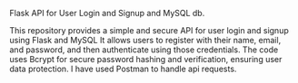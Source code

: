Flask API for User Login and Signup and MySQL db.

This repository provides a simple and secure API for user login and signup using Flask and MySQL
It allows users to register with their name, email, and password, and then authenticate using those credentials. The code uses Bcrypt for secure password hashing and verification, ensuring user data protection.
I have used Postman to handle api requests.
